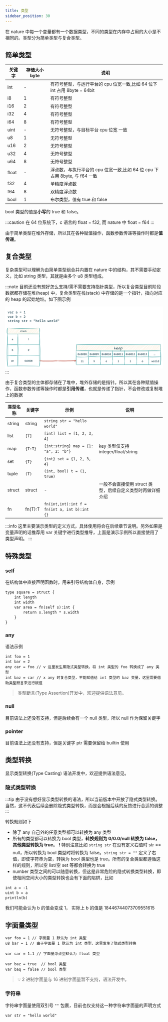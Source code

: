 ```yaml
---
title: 类型
sidebar_position: 30
---
```


在 nature 中每一个变量都有一个数据类型，不同的类型在内存中占用的大小是不相同的。类型分为简单类型与复合类型。

## 简单类型

| 关键字 | 存储大小 byte | 说明                                                                       |
| ------ | ------------- | -------------------------------------------------------------------------- |
| int    | -             | 有符号整型，与运行平台的 cpu 位宽一致,比如 64 位下 int 占用 8byte = 64bit  |
| i8     | 1             | 有符号整型                                                                 |
| i16    | 2             | 有符号整型                                                                 |
| i32    | 4             | 有符号整型                                                                 |
| i64    | 8             | 有符号整型                                                                 |
| uint   | -             | 无符号整型，与目标平台 cpu 位宽 一致                                       |
| u8     | 1             | 无符号整型                                                                 |
| u16    | 2             | 无符号整型                                                                 |
| u32    | 4             | 无符号整型                                                                 |
| u64    | 8             | 无符号整型                                                                 |
| float  | -             | 浮点数，与执行平台的 cpu 位宽一致,比如 64 位 cpu 下占用 8byte, 与 f64 一致 |
| f32    | 4             | 单精度浮点数                                                               |
| f64    | 8             | 双精度浮点数                                                               |
| bool   | 1             | 布尔类型，值有 true 和 false                                               |

bool 类型的值是**小写**的 true 和 false。

:::caution
在 64 位系统下，c 语言的 float = f32, 而 nature 中 float = f64
:::

由于简单类型在堆外存储，所以其在各种赋值操作，函数参数传递等操作时都是**值传递**。

## 复合类型

复杂类型可以理解为由简单类型组合并内置在 nature 中的结构，其不需要手动定义，比如 string 类型，其就是由多个 u8 类型组成。

:::note
目前还没有想好怎么支持/需不需要支持指针类型，所以复合类型目前阶段数据都存储在堆(heap) 中，复合类型在栈(stack) 中存储的是一个指针，指向对应的 heap 的起始地址。如下图示例

![string 类型内存结构](https://raw.githubusercontent.com/weiwenhao/pictures/main/blogs20230505183805.png)
:::

由于复合类型的主体都存储在了堆中，堆外存储的是指针。所以其在各种赋值操作，函数参数传递等操作时都是**引用传递**，也就是传递了指针，不会修改或复制堆上的数据

| 类型名称 | 关键字  | 示例                                          | 说明                                                       |
| -------- | ------- | --------------------------------------------- | ---------------------------------------------------------- |
| string   | string  | `string str = "hello world"`                  |                                                            |
| list     | `[T]`   | `[int] list = [1, 2, 3, 4]`                   |                                                            |
| map      | `{T:T}` | `{int:string} map = {1: "a", 2: "b"}`         | key 类型仅支持 integer/float/string                        |
| set      | `{T}`   | `{int} set = {1, 2, 3, 4}`                    |                                                            |
| tuple    | `(T)`   | `(int, bool) t = (1, true)`                   |                                                            |
| struct   | struct  | -                                             | 一般不会直接使用 struct 类型，后续自定义类型时再做详细介绍 |
| fn       | fn(T):T | `fn(int,int):int f = fn(int a, int b):int {}` |                                                            |

:::info
这里主要演示类型的定义方式，具体使用将会在后续章节说明。另外如果是变量声明的话推荐用 var 关键字进行类型推导，上面是演示示例所以直接使用了类型声明。
:::

## 特殊类型

### self

在结构体中直接声明函数时，用来引导结构体自身，示例

```nature
type square = struct {
    int length
    int width
    var area = fn(self s):int {
        return s.length * s.width
    }
}
```

### any

语法示例

```nature
int foo = 1
int bar = 2
any car = foo // v 这里发生累隐式类型转换，将 int 类型的 foo 转换成了 any 类型
int baz = car // x any 时复合类型，不能赋值给 int 类型的 baz 变量，这里需要借助类型断言来进行赋值
```

> 类型断言(Type Assertion)开发中，欢迎提供语法意见。

### null

目前语法上还没有支持，但是后续会有一个 null 类型，所以 null 作为保留关键字

### pointer

目前语法上还没有支持，但是关键字 ptr 需要保留给 builtin 使用

## 类型转换

显示类型转换(Type Casting) 语法开发中，欢迎提供语法意见。

### 隐式类型转换

:::tip
由于没有想好显示类型转换的语法，所以当前版本中开放了隐式类型转换。当然，这不代表后续会删除隐式类型转换，而是会根据后续的反馈进行合适的调整
:::

转换规则如下

- 除了 any 自己外的任意类型都可以转换为 any 类型
- 所有的类型都可以转换为 bool 类型，**转换规则为 0/0.0/null 转换为 false，其他类型转换为 true**。 ❗️ 特别注意比如 `string str` 在没有定义右值时 str == null，所以转换为 bool 类型时将转换为 false。`string str = ""` 定义了右值，即使字符串为空，转换为 bool 类型也是 true。所有的复合类型都遵循这样的规则，所以空 list/空 set 等都会转换为 true
- number 类型之间的可以随意转换，但这是非常危险的隐式转换类型转换，即使相同空间大小的类型转换也会有下面的陷阱，比如

```nature
int a = -1
uint b = a
println(b)
```

我们可能会认为 b 的值会变成 1， 实际上 b 的值是 18446744073709551615

## 字面量类型

```nature
var foo = 1 // 字面量 1 默认为 int 类型
u8 bar = 1 // 由于字面量 1 默认为 int 类型，这里发生了隐式类型转换

var car = 1.1 // 字面量浮点型默认为 float 类型

var baz = true  // bool 类型
var baq = false // bool 类型

```

> 💡 2 进制字面量与 16 进制字面量暂不支持，语法开发中。

### 字符串

字符串字面量使用双引号 `""` 包裹，目前也仅支持这一种字符串字面量的声明方式

```nature
var str = "hello world"
```
